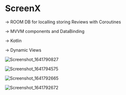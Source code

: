 # ScreenX


-> ROOM DB for localling storing Reviews with Coroutines


-> MVVM components and DataBinding


-> Kotlin


-> Dynamic Views 

![Screenshot_1641790827](https://user-images.githubusercontent.com/77268176/148722227-32466580-37b2-48e1-9aaa-baf8ae410b74.png)


![Screenshot_1641794575](https://user-images.githubusercontent.com/77268176/148724023-0c739e13-7b1c-420b-99c7-f3460d2cc830.png)


![Screenshot_1641792665](https://user-images.githubusercontent.com/77268176/148722232-d30da28d-5981-4e0f-a7eb-6336c006642f.png)


![Screenshot_1641792672](https://user-images.githubusercontent.com/77268176/148722235-16ca607f-2122-4ff6-8075-14d925747c20.png)




